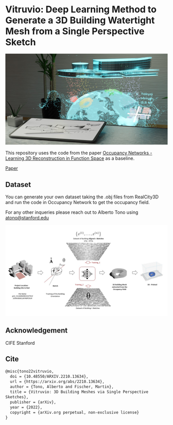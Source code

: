 # Vitruvio: Deep Learning Method to Generate a 3D Building Watertight Mesh from a Single Perspective Sketch
<p align="center">
<img src="imgs/Slide6.jpg" width="700"/>
</p>


This repository uses the code from the paper
[Occupancy Networks - Learning 3D Reconstruction in Function Space](https://avg.is.tuebingen.mpg.de/publications/occupancy-networks) as a baseline. 

[Paper](https://arxiv.org/abs/2210.13634)

## Dataset

You can generate your own dataset taking the .obj files from RealCity3D and run the code in Occupancy Network to get the occupancy field. 

For any other inqueries please reach out to Alberto Tono using atono@stanford.edu

<p align="center">
<img src="imgs/Slide11.jpg" width="700"/>
</p>

## Acknowledgement 

CIFE Stanford 

## Cite 

```
@misc{tono22vitruvio,
  doi = {10.48550/ARXIV.2210.13634},
  url = {https://arxiv.org/abs/2210.13634},
  author = {Tono, Alberto and Fischer, Martin},
  title = {Vitruvio: 3D Building Meshes via Single Perspective Sketches},
  publisher = {arXiv},
  year = {2022},
  copyright = {arXiv.org perpetual, non-exclusive license}
}
```
